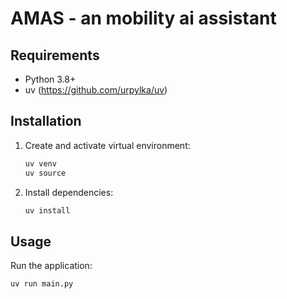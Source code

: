 # AMAS - an mobility ai assistant

## Requirements
- Python 3.8+
- uv (https://github.com/urpylka/uv)

## Installation
1. Create and activate virtual environment:
   ```bash
   uv venv
   uv source
   ```
2. Install dependencies:
   ```bash
   uv install
   ```

## Usage
Run the application:
```bash
uv run main.py
```

